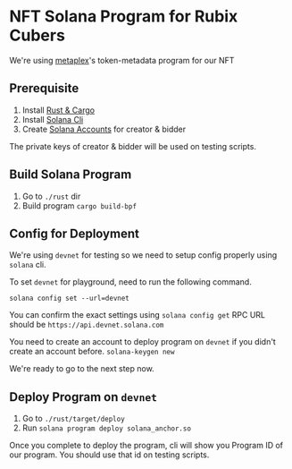 # NFT Solana Program for Rubix Cubers

We're using [metaplex](https://metaplex.com/)'s token-metadata program for our NFT

## Prerequisite

1. Install [Rust & Cargo](https://www.rust-lang.org/tools/install)
2. Install [Solana Cli](https://docs.solana.com/cli/install-solana-cli-tools)
3. Create [Solana Accounts](https://www.sollet.io/) for creator & bidder

The private keys of creator & bidder will be used on testing scripts.

## Build Solana Program

1. Go to `./rust` dir
2. Build program `cargo build-bpf`

## Config for Deployment

We're using `devnet` for testing so we need to setup config properly using `solana` cli.

To set `devnet` for playground, need to run the following command.

`solana config set --url=devnet`

You can confirm the exact settings using `solana config get`
RPC URL should be `https://api.devnet.solana.com`

You need to create an account to deploy program on `devnet` if you didn't create an account before.
`solana-keygen new`

We're ready to go to the next step now.

## Deploy Program on `devnet`

1. Go to `./rust/target/deploy`
2. Run `solana program deploy solana_anchor.so`

Once you complete to deploy the program, cli will show you Program ID of our program. You should use that id on testing scripts.
